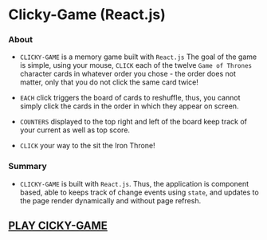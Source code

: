 
# Clicky-Game (React.js)

### About

* `CLICKY-GAME` is a memory game built with `React.js` The goal of the game is simple, using your mouse, `CLICK` each of the twelve `Game of Thrones` character cards in whatever order you chose - the order does not matter, only that you do not click the same card twice!  

* `EACH` click triggers the board of cards to reshuffle, thus, you cannot simply click the cards in the order in which they appear on screen.

* `COUNTERS` displayed to the top right and left of the board keep track of your current as well as top score.

* `CLICK` your way to the sit the Iron Throne!

### Summary

* `CLICKY-GAME` is built with `React.js`. Thus, the application is component based, able to keeps track of change events using `state`, and updates to the page render dynamically and without page refresh.

## [PLAY CICKY-GAME](https://arcane-bayou-52504.herokuapp.com/) 



